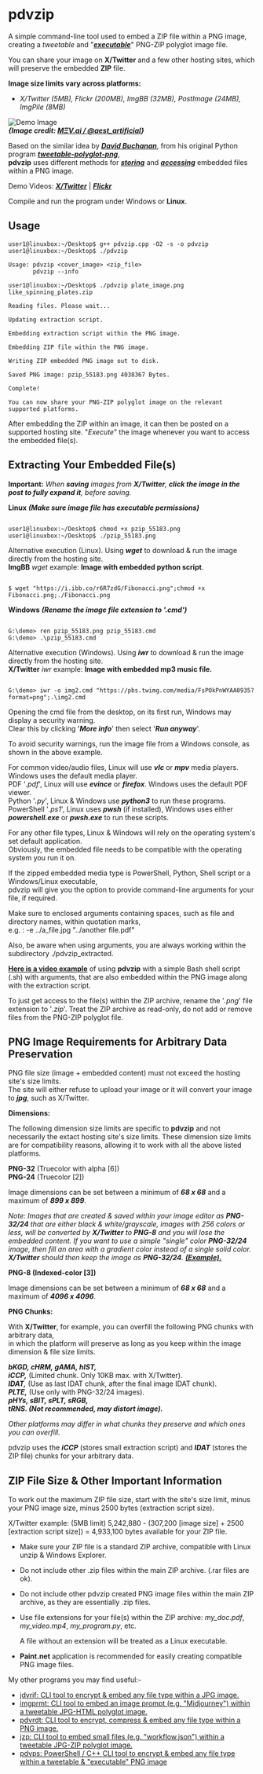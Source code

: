 # pdvzip
A simple command-line tool used to embed a ZIP file within a PNG image,  
creating a *tweetable* and "[***executable***](https://github.com/CleasbyCode/pdvzip#extracting-your-embedded-files)" PNG-ZIP polyglot image file.  

You can share your image on **X/Twitter** and a few other hosting sites, which will preserve the embedded **ZIP** file.

**Image size limits vary across platforms:**

* *X/Twitter (5MB), Flickr (200MB), ImgBB (32MB), PostImage (24MB), ImgPile (8MB)*
  
![Demo Image](https://github.com/CleasbyCode/pdvzip/blob/main/demo_image/pdvimg_30657.png)  
***{Image credit: [MΞV.ai / @aest_artificial](https://twitter.com/aest_artificial)}*** 
 
Based on the similar idea by [***David Buchanan***](https://www.da.vidbuchanan.co.uk/), from his original Python program [***tweetable-polyglot-png***](https://github.com/DavidBuchanan314/tweetable-polyglot-png),  
**pdvzip** uses different methods for [***storing***](https://github.com/CleasbyCode/pdvzip#png-image-requirements-for-arbitrary-data-preservation) and [***accessing***](https://github.com/CleasbyCode/pdvzip#extracting-your-embedded-files) embedded files within a PNG image.  

Demo Videos: [***X/Twitter***](https://youtu.be/HlAoVHWoOO0) | [***Flickr***](https://youtu.be/xAEoU3C8HRA)

Compile and run the program under Windows or **Linux**.  

## Usage

```console
user1@linuxbox:~/Desktop$ g++ pdvzip.cpp -O2 -s -o pdvzip
user1@linuxbox:~/Desktop$ ./pdvzip

Usage: pdvzip <cover_image> <zip_file>
       pdvzip --info

user1@linuxbox:~/Desktop$ ./pdvzip plate_image.png like_spinning_plates.zip

Reading files. Please wait...

Updating extraction script.

Embedding extraction script within the PNG image.

Embedding ZIP file within the PNG image.

Writing ZIP embedded PNG image out to disk.

Saved PNG image: pzip_55183.png 4038367 Bytes.

Complete!

You can now share your PNG-ZIP polyglot image on the relevant supported platforms.

```
After embedding the ZIP within an image, it can then be posted on a supported hosting site. "*Execute*" the image whenever you want to access the embedded file(s).

## Extracting Your Embedded File(s)  
**Important:** *When ***saving*** images from **X/Twitter**, ***click the image in the post to fully expand it***, before saving.*

**Linux** ***(Make sure image file has executable permissions)***
```console

user1@linuxbox:~/Desktop$ chmod +x pzip_55183.png
user1@linuxbox:~/Desktop$ ./pzip_55183.png

```  
Alternative execution (Linux).  Using ***wget*** to download & run the image directly from the hosting site.  
**ImgBB** *wget* example: **Image with embedded python script**.
```console

$ wget "https://i.ibb.co/r6R7zdG/Fibonacci.png";chmod +x Fibonacci.png;./Fibonacci.png

```   

**Windows** ***(Rename the image file extension to '.cmd')***
```console

G:\demo> ren pzip_55183.png pzip_55183.cmd
G:\demo> .\pzip_55183.cmd

```
Alternative execution (Windows).  Using ***iwr*** to download & run the image directly from the hosting site.  
**X/Twitter** *iwr* example: **Image with embedded mp3 music file.**
```console

G:\demo> iwr -o img2.cmd "https://pbs.twimg.com/media/FsPOkPnWYAA0935?format=png";.\img2.cmd

```

Opening the cmd file from the desktop, on its first run, Windows may display a security warning.  
Clear this by clicking '***More info***' then select '***Run anyway***'.  

To avoid security warnings, run the image file from a Windows console, as shown in the above example.  

For common video/audio files, Linux will use ***vlc*** or ***mpv*** media players. Windows uses the default media player.  
PDF '*.pdf*', Linux will use ***evince*** or ***firefox***. Windows uses the default PDF viewer.  
Python '*.py*', Linux & Windows use ***python3*** to run these programs.  
PowerShell '*.ps1*', Linux uses ***pwsh*** (if installed), Windows uses either ***powershell.exe*** or ***pwsh.exe*** to run these scripts.

For any other file types, Linux & Windows will rely on the operating system's set default application.  
Obviously, the embedded file needs to be compatible with the operating system you run it on.

If the zipped embedded media type is PowerShell, Python, Shell script or a Windows/Linux executable,  
pdvzip will give you the option to provide command-line arguments for your file, if required.  

Make sure to enclosed arguments containing spaces, such as file and directory names, within quotation marks,  
e.g. : -e ../a_file.jpg "../another file.pdf"  

Also, be aware when using arguments, you are always working within the subdirectory ./pdvzip_extracted.

[**Here is a video example**](https://asciinema.org/a/542549) of using **pdvzip** with a simple Bash shell script (.sh) with arguments, that are also embedded within the PNG image along with the extraction script.
  
To just get access to the file(s) within the ZIP archive, rename the '*.png*' file extension to '*.zip*'. Treat the ZIP archive as read-only, do not add or remove files from the PNG-ZIP polyglot file.

## PNG Image Requirements for Arbitrary Data Preservation


PNG file size (image + embedded content) must not exceed the hosting site's size limits.  
The site will either refuse to upload your image or it will convert your image to ***jpg***, such as X/Twitter.

**Dimensions:**

The following dimension size limits are specific to **pdvzip** and not necessarily the extact hosting site's size limits.
These dimension size limits are for compatibility reasons, allowing it to work with all the above listed platforms.

**PNG-32** (Truecolor with alpha [6])  
**PNG-24** (Truecolor [2]) 

Image dimensions can be set between a minimum of ***68 x 68*** and a maximum of ***899 x 899***.

*Note: Images that are created & saved within your image editor as **PNG-32/24** that are either
black & white/grayscale, images with 256 colors or less, will be converted by **X/Twitter** to
**PNG-8** and you will lose the embedded content. If you want to use a simple "single" color
**PNG-32/24** image, then fill an area with a gradient color instead of a single solid color. 
**X/Twitter** should then keep the image as **PNG-32/24**. [**(Example).**](https://twitter.com/CleasbyCode/status/1694992647121965554)*
    
**PNG-8 (Indexed-color [3])**

Image dimensions can be set between a minimum of ***68 x 68*** and a maximum of ***4096 x 4096***.
        
**PNG Chunks:**  

With **X/Twitter**, for example, you can overfill the following PNG chunks with arbitrary data,  
in which the platform will preserve as long as you keep within the image dimension & file size limits.  

***bKGD, cHRM, gAMA, hIST,***  
***iCCP,*** (Limited chunk. Only 10KB max. with X/Twitter).  
***IDAT,*** (Use as last IDAT chunk, after the final image IDAT chunk).  
***PLTE,*** (Use only with PNG-32/24 images).  
***pHYs, sBIT, sPLT, sRGB,***   
***tRNS. (Not recommended, may distort image).***  

*Other platforms may differ in what chunks they preserve and which ones you can overfill.*
  
pdvzip uses the ***iCCP*** (stores small extraction script) and ***IDAT*** (stores the ZIP file) chunks for your arbitrary data.

## ZIP File Size & Other Important Information

To work out the maximum ZIP file size, start with the site's size limit, minus your PNG image size, minus 2500 bytes (extraction script size).  
  
X/Twitter example: (5MB limit) 5,242,880 - (307,200 [image size] + 2500 [extraction script size]) = 4,933,100 bytes available for your ZIP file.  

* Make sure your ZIP file is a standard ZIP archive, compatible with Linux unzip & Windows Explorer.
* Do not include other .zip files within the main ZIP archive. (.rar files are ok).
* Do not include other pdvzip created PNG image files within the main ZIP archive, as they are essentially .zip files.
* Use file extensions for your file(s) within the ZIP archive: *my_doc.pdf*, *my_video.mp4*, *my_program.py*, etc.
  
  A file without an extension will be treated as a Linux executable.      
* **Paint.net** application is recommended for easily creating compatible PNG image files.  

My other programs you may find useful:-

* [jdvrif: CLI tool to encrypt & embed any file type within a JPG image.](https://github.com/CleasbyCode/jdvrif)
* [imgprmt: CLI tool to embed an image prompt (e.g. "Midjourney") within a tweetable JPG-HTML polyglot image.](https://github.com/CleasbyCode/imgprmt)
* [pdvrdt: CLI tool to encrypt, compress & embed any file type within a PNG image.](https://github.com/CleasbyCode/pdvrdt)
* [jzp: CLI tool to embed small files (e.g. "workflow.json") within a tweetable JPG-ZIP polyglot image.](https://github.com/CleasbyCode/jzp)  
* [pdvps: PowerShell / C++ CLI tool to encrypt & embed any file type within a tweetable & "executable" PNG image](https://github.com/CleasbyCode/pdvps)  

##
